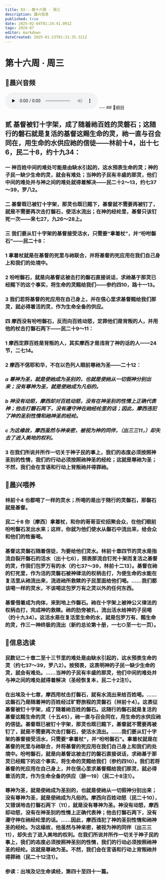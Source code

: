 ```yaml
---
title: 03---第十六周 · 周三
description: 晨兴信息
published: true
date: 2025-02-04T01:24:41.091Z
tags: 2024-07
editor: markdown
dateCreated: 2025-01-23T01:31:35.321Z
---
```


# 第十六周 · 周三

## 🎵晨兴音频
<audio id="audio" controls="" preload="none">
      <source id="mp3" src="/2024-07/week16/week16day3.mp3">
</audio>
---
## 📖纲目

## 贰	基督被钉十字架，成了随着祂百姓的灵磐石；这随行的磐石就是复活的基督这赐生命的灵，祂一直与召会同在，用生命的水供应祂的信徒——林前十4，出十七6，民二十8，约十九34：

### 一	神百姓中间的难处可能是由缺水引起的，这水预表生命的灵；神的子民一缺少生命的灵，就会有难处；当神的子民有丰盛的那灵，他们中间的难处并与神之间的难处就得着解决——民二十2～13，约七37～39，罗八2。

### 二	基督既已被钉十字架，那灵也既已赐下，基督就不需要再被钉了，就是不需要再次击打磐石，使活水流出；在神的经纶里，基督只该钉死一次——来七27，九26～28上。

### 三	我们要从钉十字架的基督接受活水，只需要“拿着杖”，并“吩咐磐石”——民二十8：

### 1	拿着杖就是在基督的死里与祂联合，并将基督的死应用在我们自己身上和我们的处境中。

### 2	吩咐磐石，就是向基督这被击打的磐石直接说话，求祂基于那灵已经赐下的这个事实，将生命的灵赐给我们——参约四10，路十一13。

### 3	我们若将基督的死应用在自己身上，并在信心里求基督赐给我们那灵，就必得着活的灵，作为生命全备的供应。

### 四	摩西没有吩咐磐石，反而向百姓动怒，定罪他们是背叛的人，并用他的杖击打磐石两下——民二十9～11：

### 1	摩西定罪百姓是背叛的人，其实摩西才是违背了神的话的人——24节，二七14。

### 2	摩西不信耶和华，不在以色列人眼前尊祂为圣——二十12：

### *a	尊神为圣，就是使祂成为圣别的，也就是使祂从一切假神分别出来；没有尊神为圣，就是使祂成为凡俗的。*

### *b	神没有动怒，摩西却对百姓动怒，没有在神圣别的性情上正确代表神；他击打磐石两下，没有遵守神在祂经纶里的话；因此，摩西违犯了神的圣别性情和祂神圣的经纶。*

### *c	为这缘故，摩西虽然与神亲密，被视为神的同伴，（出三三11，）却失去了进入美地的权利。*

### 3	在我们所说并所作一切关于神子民的事上，我们的态度必须按照神圣别的性情，我们的行动必须按照祂神圣的经纶；这就是尊祂为圣；不然，我们会在言语和行动上背叛祂并得罪祂。

## 📖晨兴喂养

### **林前十4**    **也都喝了一样的灵水；所喝的是出于随行的灵磐石，那磐石就是基督。**

### **民二十8**    **你〔摩西〕拿着杖，和你的哥哥亚伦招聚会众，在他们眼前吩咐磐石发出水来；这样，你就为他们使水从磐石中流出来，给会众和他们的牲畜喝。**

### 基督这灵磐石随着信徒，为要给他们灵水。林前十章四节的灵水是指流自裂开磐石的活水（出十七6），预表那流自钉死十架而复活之基督的灵，作我们包罗万有的水（约七37～39，林前十二13）。基督在祂的钉死里，作为活的灵磐石被神律法的权柄击打，为使生命的水能在复活里从祂流出来，流进祂所救赎的子民里面给他们喝。……我们都该喝一样的灵水，不该喝这包罗万有之灵以外的任何东西。

### 基督借着成为肉体，来到地上作磐石。祂在十字架上被神公义律法的权柄击打，完成神的救赎。祂的肋旁被扎，流出活水给神的子民喝（约十九34）。这活水是在复活里生命的水，就是包罗万有、赐生命的灵，作三一神终极的流出（新约总论第十册，一七○至一七一页）。

## 📖信息选读

### 民数记二十章二至十三节里的难处是由缺水引起的，这水预表生命的灵（约七37～39，罗八2）。按预表，这表明神的子民一缺少生命的灵，就会有难处。……当神的子民有丰盛的那灵，他们中间的难处并与神之间的难处就得着解决（圣经恢复本，民二十2注1）。

### 在出埃及十七章，摩西用杖击打磐石，就有水流出来给百姓喝。……这磐石乃是随着神的百姓经过旷野旅程的灵磐石〔林前十4〕。这表征基督被钉十字架，成了随着祂百姓的磐石。这随行的磐石就是复活的基督这赐生命的灵（十五45），祂一直与召会同在，用生命的水供应祂的信徒。基督既已被钉十字架，那灵也既已赐下，基督就不需要再被钉了，就是不需要再次击打磐石，使活水流出。……我们要从钉十字架的基督接受活水，只需要“拿着杖”，并“吩咐磐石”。拿着杖就是在基督的死里与祂联合，并将基督的死应用在我们自己身上和我们的处境中。吩咐磐石，就是向基督这被击打的磐石直接说话，求祂基于那灵已经赐下的这个事实，将生命的灵赐给我们（参约四10）。我们若将基督的死应用在自己身上，并在信心里求基督赐给我们那灵，就必得着活的灵，作为生命全备的供应（腓一19）（民二十8注1）。

### 尊神为圣，就是使祂成为圣别的，也就是使祂从一切假神分别出来；没有尊神为圣，就是使祂成为凡俗的。摩西向百姓动怒（民二十10），又错误地击打磐石两下（11），就是没有尊神为圣。神没有动怒，摩西却动怒，没有在神圣别的性情上正确代表神；他击打磐石两下，没有遵守神在祂经纶里的话。……因此，摩西违犯了神的圣别性情和祂神圣的经纶。为这缘故，他虽然与神亲密，被视为神的同伴（出三三11），却失去了进入美地的权利。在我们所说并所作一切关于神子民的事上，我们的态度必须按照神圣别的性情，我们的行动必须按照祂神圣的经纶。这就是尊祂为圣。不然，我们会在言语和行动上背叛祂并得罪祂（民二十12注1）。

### 参读：出埃及记生命读经，第四十至四十一篇。
<!-- Google tag (gtag.js) -->
<script async src="https://www.googletagmanager.com/gtag/js?id=G-1P8709Z16T"></script>
<script>
  window.dataLayer = window.dataLayer || [];
  function gtag(){dataLayer.push(arguments);}
  gtag('js', new Date());

  gtag('config', 'G-1P8709Z16T');
</script>
